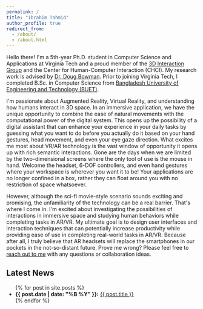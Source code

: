 ```yaml
---
permalink: /
title: "Ibrahim Tahmid"
author_profile: true
redirect_from: 
  - /about/
  - /about.html
---
```


Hello there! I'm a 5th-year Ph.D. student in Computer Science and Applications at Virginia Tech and a proud member of the [3D Interaction Group](https://wordpress.cs.vt.edu/3digroup/) and the Center for Human-Computer Interaction (CHCI).  My research work is advised by [Dr. Doug Bowman](https://wordpress.cs.vt.edu/3digroup/author/dbowman/). Prior to joining Virginia Tech, I completed B.Sc. in Computer Science from [Bangladesh University of Engineering and Technology (BUET)](https://cse.buet.ac.bd/). 

I'm passionate about Augmented Reality, Virtual Reality, and understanding how humans interact in 3D space. In an immersive application, we have the unique opportunity to combine the ease of natural movements with the computational power of the digital system. This opens up the possibility of a digital assistant that can enhance your experience in your daily tasks by guessing what you want to do before you actually do it based on your hand gestures, head movement, and even your eye gaze direction. What excites me most about VR/AR technology is the vast window of opportunity it opens up with rich semantic interactions. Gone are the days when we are limited by the two-dimensional screens where the only tool of use is the mouse in hand. Welcome the headset, 6-DOF controllers, and even hand gestures where your workspace is wherever you want it to be! Your applications are no longer confined in a box, rather they can float around you with no restriction of space whatsoever. 

However, although the sci-fi movie-style scenario sounds exciting and promising, the unfamiliarity of the technology can be a real barrier. That's where I come in. I'm excited about investigating the possibilities of interactions in immersive space and studying human behaviors while completing tasks in AR/VR. My ultimate goal is to design user interfaces and interaction techniques that can potentially increase productivity while providing ease of use in completing real-world tasks in AR/VR. Because after all, I truly believe that AR headsets will replace the smartphones in our pockets in the not-so-distant future. Prove me wrong? Please feel free to [reach out to me](mailto:iatahmid@vt.edu) with any questions or collaboration ideas.

<h2>Latest News</h2>
<ul>
  {% for post in site.posts %}
    <li>
      <strong>{{ post.date | date: "%B %Y" }}:</strong> <a href="{{ post.url }}">{{ post.title }}</a>
    </li>
  {% endfor %}
</ul>

<!-- 
## Recent News

* Running a user study on the gaze-assisted recommendation for sensemaking tasks
* Continues as a Graduate Research Assistant with Doug Bowman
* Helped Cranwell International Center with the orientation welcome week  -->
